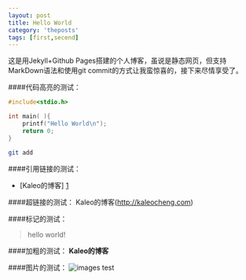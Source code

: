 ```yaml
---
layout: post
title: Hello World
category: 'theposts'
tags: [first,secend]
---
```

这是用Jekyll+Github Pages搭建的个人博客，虽说是静态网页，但支持MarkDown语法和使用git commit的方式让我蛮惊喜的，接下来尽情享受了。


####代码高亮的测试：
```C
#include<stdio.h>

int main( ){
	printf("Hello World\n");
	return 0;
}
```
```sh
git add
```

####引用链接的测试：
- [Kaleo的博客] [1]

[1]: http://www.kaleocheng.com

####超链接的测试：
Kaleo的博客(http://kaleocheng.com)

####标记的测试：
> hello world!

####加粗的测试：
**Kaleo的博客**

####图片的测试：
![images test](../media/images/banner.jpg  "images test")


